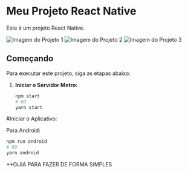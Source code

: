 # Meu Projeto React Native

Este é um projeto React Native.

![Imagem do Projeto 1](https://github.com/Mario-Coxe/Conversor-de-Temperatura/blob/main/src/img/f1.png)
![Imagem do Projeto 2](https://github.com/Mario-Coxe/Conversor-de-Temperatura/blob/main/src/img/f2.png)
![Imagem do Projeto 3](https://github.com/Mario-Coxe/Conversor-de-Temperatura/blob/main/src/img/f3.png)

## Começando

Para executar este projeto, siga as etapas abaixo:

1. **Iniciar o Servidor Metro:**

   ```bash
   npm start
   # OU
   yarn start
   
#Iniciar o Aplicativo:

Para Android:

```bash
npm run android
# OU
yarn android
```

 **GUIA PARA FAZER DE FORMA SIMPLES

